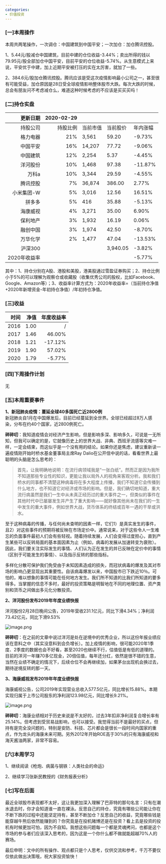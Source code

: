 ```yaml
---
categories:
- 价值投资
---
```


###  [一]本周操作

本周共两笔操作，一次调仓：中国建筑到中国平安；一次加仓：加仓腾讯控股。

1、5.44元/股减仓中国建筑，目前中建的仓位收益-3.44%；卖出所得的钱以79.95元/股全部加仓中国平安，目前平安的仓位收益-5.74%。从生意模式上来说，平安优于中建，加上近期平安被打压的实在太厉害，就加了一些。

2、384.6元/股加仓腾讯控股。腾讯应该是受这次疫情影响最小公司之一，甚至很有可能受益，加仓原因是28日受全球疫情影响整体股市大跌。每次大跌的时候，总会有朋友问不考虑减仓么，难道这种时候考虑的不应该是买买买吗！

### [二]持仓实盘

| 更新日期 | 2020-02-29 |  |  |  |
| ---: | ---: | --- | --- | --- |
| 持股公司 | 持股比例 | 当前市值 | 当前股价 | 年内涨幅 |
| 格力电器 | 21% | 3,561 | 59.20 | -9.73% |
| 中国平安 | 16% | 14,207 | 77.72 | -9.06% |
| 中国建筑 | 12% | 2,254 | 5.37 | -4.45% |
| 洋河股份 | 10% | 1,468 | 97.38 | -11.87% |
| 万科a | 10% | 3,344 | 29.59 | -4.55% |
| 腾讯控股 | 7% | 36,874 | 386.00 | 2.77% |
| 小米集团-W | 5% | 3,016 | 12.56 | 16.51% |
| 拼多多 | 5% | 416 | 35.88 | -5.13% |
| 海康威视 | 4% | 3,271 | 35.00 | 6.90% |
| 保利地产 | 3% | 1,932 | 16.19 | 0.06% |
| 融创中国 | 3% | 1,974 | 42.50 | -8.70% |
| 万华化学 | 2% | 1,477 | 47.04 | -13.53% |
| 沪深300 |  |  | 3,940.05 | -3.82% |
| 2020年收益率 |  |  |  | -5.77% |


其中：1、持仓分别在A股、港股和美股，港美股通过雪盈证券购买；2、持仓比例小于5%的可以理解为观察仓或收藏股（收集优秀公司的股权，比如Facebook、Google、Amazon等）；3、收益率计算方式为：2020年收益率=（当前持仓净值+2020年新增资金-年初持仓净值）/年初持仓净值。

### [三]收益

| 时间 | 净值 | 年度收益率 |
| ---: | ---: | ---: |
| 2016 | 1.00 | / |
| 2017 | 1.46 | 46.00% |
| 2018 | 1.21 | -17.12% |
| 2019 | 1.90 | 57.02% |
| 2020 | 1.79 | -5.77% |


### [四]下周操作计划

无

### [五]本周重要事件

**1、新冠肺炎疫情：蔓延全球40多国死亡近2800例**<br />新冠肺炎自1月在中国爆发后，目前已经蔓延到全世界。全球已经超过8万人感染，分布在约40个国家，近2800例死亡。

**碎碎叨**：我知道疫情会对经济产生影响，但是影响多深、影响多久，可说是一无所知，但我可以确定的是，它就像历史上的世界大战、非典、西班牙流感等灾难一样，一定会结束，而这似乎是一个没有用的结论。如果你还是焦虑，建议重新读一遍疫情刚开始时桥水基金董事局主席Ray Dalio在公开信中说的话，看看世界上最聪明的头脑是怎么思考的：

> 首先，让我明确地说明：在流行病领域我是“一张白纸”。然而正是因为我所不知道那些专业性的知识，更能让我以局外人的视角来客观分析。我和我们桥水的同事都不清楚这种病毒将在多大程度上传播，我们不知道它会传播到什么地方，也不知道它对经济或市场的影响。但是，我们确切地知道，重大流行病虽然是我们一生中从未真正经历过的重大事件之一，但类似的事件在其他时代中已屡屡发生并产生了重大影响——就好像其他尚未在我们的一生中发生的重大事件，例如世界大战，货币体系的终结或百年一遇的干旱或洪水。
> 
至于这种病毒的传播，与任何尚未查明的因素一样，它们1）是真实发生的事件，且2）对这些事件的预期将被反映在市场定价中。通常说来，对于这些令人一生难忘的负面事件最初人们会有些轻视。随着持续发展，人们会变得过度担心，直到产生某些可以反转局面的基本面因素为止（例如，病毒的发展从加速转变为衰败）。因此，我们要关注实际发生的事情、人们认为正在发生的并已反映在定价中的事情（区别于可能发生的事情）、以及指示反转的那些指标。

多样化分散可保护我们免受由于未知因素造成的损失，而冠状病毒的爆发及其对市场的影响凸更显现出其重要性。自该病毒爆发以来，中国股市已下跌近10％。可怕的，难以想象的事情可能在任何地方发生。我们所不知道的比我们所知道的要多得多。当掌握的信息不多时，最好的投资策略是明智地在不同的地理位置、资产类别和货币之间做出多元化分散投资。

**2、洋河股份发布2019年年度业绩快报**

洋河股份2月28日晚间公告，2019年营收231.1亿元，同比下滑4.34%；净利润73.42亿元，同比下滑9.53%

![image.png](https://cdn.nlark.com/yuque/0/2020/png/116289/1582957338791-0fbbd29c-5aa3-46d1-b896-b7ce54f524d7.png#align=left&display=inline&height=447&name=image.png&originHeight=894&originWidth=1236&size=215814&status=done&style=none&width=618)

**碎碎叨**：在之前的文章中说过洋河是处在逆境中的优秀企业，所以这份年报业绩应该在意料之中（其实没意料到会负增长）。加上疫情的影响，很可能2020年1季度、2季度的数据也会不好看，甚至2020也继续不行，估值低是有低的道理的。目前的洋河一年赚70多亿现金，20倍估值，每年还分红，依然是很不错的生意，当然在业绩不确定的情况下，后续仓位不会再继续加，如果茅台出现机会换过去，期待逆境反转的那一天。

**3、海康威视发布2019年年度业绩快报**

海康威视公告，公司2019年实现营业总收入577.5亿元，同比增长15.88%。本期实现归属于上市公司股东的净利润123.98亿元，同比增长9.21%。

![image.png](https://cdn.nlark.com/yuque/0/2020/png/116289/1582958199648-be2b2962-7969-4593-a719-f6322a3bb6ce.png#align=left&display=inline&height=376&name=image.png&originHeight=752&originWidth=1252&size=192606&status=done&style=none&width=626)

**碎碎叨**：海康业绩相对于历史来说是不太好的，过去3年扣非净利润复合增长率有25.14%。但考虑到受贸易战影响，也可以接受。我觉得当前不是最好的买点，但持有是完全没问题的，特别是安防、科技、芯片都会是很长一段时间内国家的重点，作为龙头的海康未来可期。另外2012年开始ROE高于30%的只有海康威视和海天酱油两家，非常不容易。

### [六]本周学习

1、继续阅读《枪炮、病菌与钢铁：人类社会的命运》

2、继续学习张新民教授的《财务报表分析》

### [七]写在后面

最近全球股市表现都不太好，这让我更加深入理解了巴菲特的那句名言：只有在潮水退去时，你才会知道谁一直在裸泳。反思自己的持仓，究竟有哪些公司能让你在不断下跌的过程中还能坚定持有，甚至不断加仓？反思自己的收益，究竟哪些钱是能穿越牛熊后依然能赚到的？你究竟是在投机赌博还是在投资？看上去是投资的投机有时候更加可怕，因为不自知。我想这些问题每一个都是灵魂拷问，也都是这个市场的参与者们应该深入思考的，因为这是一个你什么都不做就能超越70%人的赛场。

最后申明：文中的所有操作、观点都只是个人思考，仅供交流和参考，千万不要仅仅依此做出决策哦，祝大家投资愉快！
